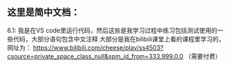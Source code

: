 ## **这里是简中文档：**

6.1: 我是在VS code里运行代码，然后这些是我学习过程中练习包括测试使用的一些代码，大部分语句包含中文注释
大部分是我在bilibili课堂上看的课程里学习的，网址为：
https://www.bilibili.com/cheese/play/ss4503?csource=private_space_class_null&spm_id_from=333.999.0.0
（需要付费）

